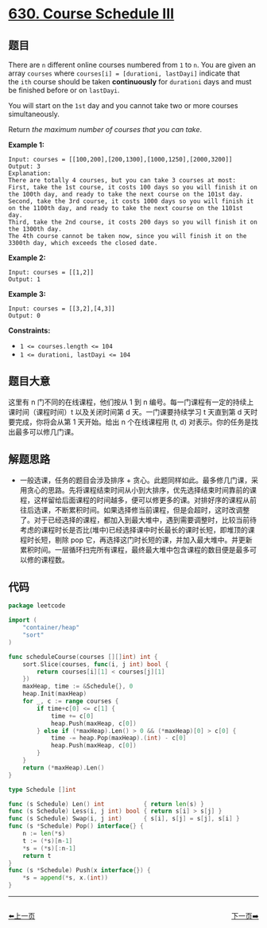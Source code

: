# [630. Course Schedule III](https://leetcode.com/problems/course-schedule-iii/)

## 题目

There are `n` different online courses numbered from `1` to `n`. You are given an array `courses` where `courses[i] = [durationi, lastDayi]` indicate that the `ith` course should be taken **continuously** for `durationi` days and must be finished before or on `lastDayi`.

You will start on the `1st` day and you cannot take two or more courses simultaneously.

Return *the maximum number of courses that you can take*.

**Example 1:**

```
Input: courses = [[100,200],[200,1300],[1000,1250],[2000,3200]]
Output: 3
Explanation:
There are totally 4 courses, but you can take 3 courses at most:
First, take the 1st course, it costs 100 days so you will finish it on the 100th day, and ready to take the next course on the 101st day.
Second, take the 3rd course, it costs 1000 days so you will finish it on the 1100th day, and ready to take the next course on the 1101st day.
Third, take the 2nd course, it costs 200 days so you will finish it on the 1300th day.
The 4th course cannot be taken now, since you will finish it on the 3300th day, which exceeds the closed date.

```

**Example 2:**

```
Input: courses = [[1,2]]
Output: 1

```

**Example 3:**

```
Input: courses = [[3,2],[4,3]]
Output: 0

```

**Constraints:**

- `1 <= courses.length <= 104`
- `1 <= durationi, lastDayi <= 104`

## 题目大意

这里有 n 门不同的在线课程，他们按从 1 到 n 编号。每一门课程有一定的持续上课时间（课程时间）t 以及关闭时间第 d 天。一门课要持续学习 t 天直到第 d 天时要完成，你将会从第 1 天开始。给出 n 个在线课程用 (t, d) 对表示。你的任务是找出最多可以修几门课。

## 解题思路

- 一般选课，任务的题目会涉及排序 + 贪心。此题同样如此。最多修几门课，采用贪心的思路。先将课程结束时间从小到大排序，优先选择结束时间靠前的课程，这样留给后面课程的时间越多，便可以修更多的课。对排好序的课程从前往后选课，不断累积时间。如果选择修当前课程，但是会超时，这时改调整了。对于已经选择的课程，都加入到最大堆中，遇到需要调整时，比较当前待考虑的课程时长是否比(堆中)已经选择课中时长最长的课时长短，即堆顶的课程时长短，剔除 pop 它，再选择这门时长短的课，并加入最大堆中。并更新累积时间。一层循环扫完所有课程，最终最大堆中包含课程的数目便是最多可以修的课程数。

## 代码

```go
package leetcode

import (
	"container/heap"
	"sort"
)

func scheduleCourse(courses [][]int) int {
	sort.Slice(courses, func(i, j int) bool {
		return courses[i][1] < courses[j][1]
	})
	maxHeap, time := &Schedule{}, 0
	heap.Init(maxHeap)
	for _, c := range courses {
		if time+c[0] <= c[1] {
			time += c[0]
			heap.Push(maxHeap, c[0])
		} else if (*maxHeap).Len() > 0 && (*maxHeap)[0] > c[0] {
			time -= heap.Pop(maxHeap).(int) - c[0]
			heap.Push(maxHeap, c[0])
		}
	}
	return (*maxHeap).Len()
}

type Schedule []int

func (s Schedule) Len() int           { return len(s) }
func (s Schedule) Less(i, j int) bool { return s[i] > s[j] }
func (s Schedule) Swap(i, j int)      { s[i], s[j] = s[j], s[i] }
func (s *Schedule) Pop() interface{} {
	n := len(*s)
	t := (*s)[n-1]
	*s = (*s)[:n-1]
	return t
}
func (s *Schedule) Push(x interface{}) {
	*s = append(*s, x.(int))
}
```


----------------------------------------------
<div style="display: flex;justify-content: space-between;align-items: center;">
<p><a href="https://books.halfrost.com/leetcode/ChapterFour/0600~0699/0628.Maximum-Product-of-Three-Numbers/">⬅️上一页</a></p>
<p><a href="https://books.halfrost.com/leetcode/ChapterFour/0600~0699/0632.Smallest-Range-Covering-Elements-from-K-Lists/">下一页➡️</a></p>
</div>
